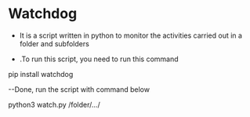 # Watchdog
- It is a script written in python to monitor the activities carried out in a folder and subfolders

- .To run this script, you need to run this command

pip install watchdog

--Done, run the script with command below

python3 watch.py /folder/.../
